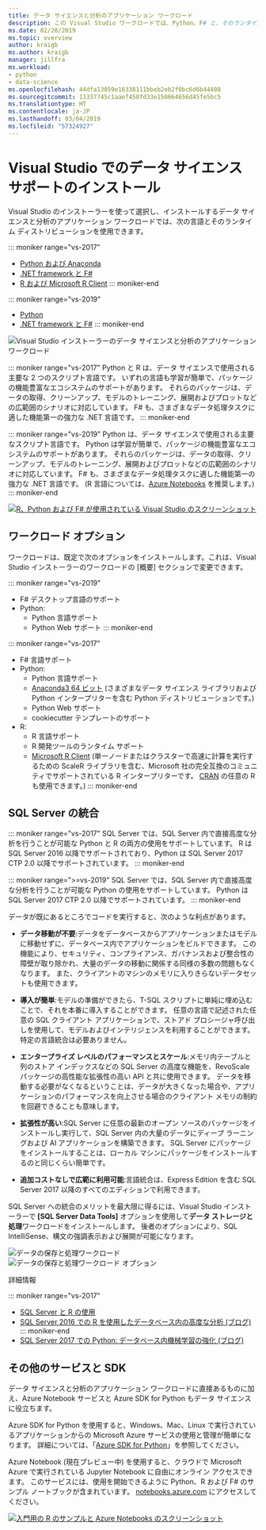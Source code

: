 ```yaml
---
title: データ サイエンスと分析のアプリケーション ワークロード
description: この Visual Studio ワークロードでは、Python、F# と、そのランタイム ディストリビューション (Anaconda など) を使うことができます。 (R は Visual Studio 2017 にのみ含まれています。)
ms.date: 02/28/2019
ms.topic: overview
author: kraigb
ms.author: kraigb
manager: jillfra
ms.workload:
- python
- data-science
ms.openlocfilehash: 44dfa13059e16338111bbeb2eb2f0bc6d6b44408
ms.sourcegitcommit: 11337745c1aaef450fd33e150664656d45fe5bc5
ms.translationtype: HT
ms.contentlocale: ja-JP
ms.lasthandoff: 03/04/2019
ms.locfileid: "57324927"
---
```

# <a name="install-data-science-support-in-visual-studio"></a>Visual Studio でのデータ サイエンス サポートのインストール

Visual Studio のインストーラーを使って選択し、インストールするデータ サイエンスと分析のアプリケーション ワークロードでは、次の言語とそのランタイム ディストリビューションを使用できます。

::: moniker range="vs-2017"
- [Python および Anaconda](../python/overview-of-python-tools-for-visual-studio.md)
- [.NET framework と F#](/dotnet/fsharp/)
- [R および Microsoft R Client](../rtvs/index.md)
::: moniker-end

::: moniker range="vs-2019"
- [Python](../python/overview-of-python-tools-for-visual-studio.md)
- [.NET framework と F#](/dotnet/fsharp/)
::: moniker-end

![Visual Studio インストーラーのデータ サイエンスと分析のアプリケーション ワークロード](media/workload/data-science-workload.png)

::: moniker range="vs-2017"
Python と R は、データ サイエンスで使用される主要な 2 つのスクリプト言語です。 いずれの言語も学習が簡単で、パッケージの機能豊富なエコシステムのサポートがあります。 それらのパッケージは、データの取得、クリーンアップ、モデルのトレーニング、展開およびプロットなどの広範囲のシナリオに対応しています。 F# も、さまざまなデータ処理タスクに適した機能第一の強力な .NET 言語です。
::: moniker-end

::: moniker range="vs-2019"
Python は、データ サイエンスで使用される主要なスクリプト言語です。 Python は学習が簡単で、パッケージの機能豊富なエコシステムのサポートがあります。 それらのパッケージは、データの取得、クリーンアップ、モデルのトレーニング、展開およびプロットなどの広範囲のシナリオに対応しています。 F# も、さまざまなデータ処理タスクに適した機能第一の強力な .NET 言語です。 (R 言語については、[Azure Notebooks](https://notebooks.azure.com) を推奨します。)
::: moniker-end

<!--Note link on the image because this one is large -->
[![R、Python および F# が使用されている Visual Studio のスクリーンショット](media/workload/data-science-workload-screens.png)](media/workload/data-science-workload-screens.png#lightbox)

## <a name="workload-options"></a>ワークロード オプション

ワークロードは、既定で次のオプションをインストールします。これは、Visual Studio インストーラーのワークロードの [概要] セクションで変更できます。

::: moniker range="vs-2019"
- F# デスクトップ言語のサポート
- Python:
  - Python 言語サポート
  - Python Web サポート
::: moniker-end

::: moniker range="vs-2017"
- F# 言語サポート
- Python:
  - Python 言語サポート
  - [Anaconda3 64 ビット](https://www.continuum.io) (さまざまなデータ サイエンス ライブラリおよび Python インタープリターを含む Python ディストリビューションです。)
  - Python Web サポート
  - cookiecutter テンプレートのサポート
- R:
  - R 言語サポート
  - R 開発ツールのランタイム サポート
  - [Microsoft R Client](/machine-learning-server/r-client/what-is-microsoft-r-client) (単一ノードまたはクラスターで高速に計算を実行するための ScaleR ライブラリを含む、Microsoft 社の完全互換のコミュニティでサポートされている R インタープリターです。 [CRAN](https://cran.r-project.org/) の任意の R も使用できます。)
::: moniker-end

## <a name="sql-server-integration"></a>SQL Server の統合

::: moniker range="vs-2017"
SQL Server では、SQL Server 内で直接高度な分析を行うことが可能な Python と R の両方の使用をサポートしています。 R は SQL Server 2016 以降でサポートされており、Python は SQL Server 2017 CTP 2.0 以降でサポートされています。
::: moniker-end

::: moniker range=">=vs-2019"
SQL Server では、SQL Server 内で直接高度な分析を行うことが可能な Python の使用をサポートしています。 Python は SQL Server 2017 CTP 2.0 以降でサポートされています。
::: moniker-end

データが既にあるところでコードを実行すると、次のような利点があります。

- **データ移動が不要**:データをデータベースからアプリケーションまたはモデルに移動せずに、データベース内でアプリケーションをビルドできます。 この機能により、セキュリティ、コンプライアンス、ガバナンスおよび整合性の障壁が取り除かれ、大量のデータの移動に関係する同様の多数の問題もなくなります。 また、クライアントのマシンのメモリに入りきらないデータセットも使用できます。

- **導入が簡単**:モデルの準備ができたら、T-SQL スクリプトに単純に埋め込むことで、それを本番に導入することができます。 任意の言語で記述された任意の SQL クライアント アプリケーションで、ストアド プロシージャ呼び出しを使用して、モデルおよびインテリジェンスを利用することができます。 特定の言語統合は必要ありません。

- **エンタープライズ レベルのパフォーマンスとスケール**:メモリ内テーブルと列のストア インデックスなどの SQL Server の高度な機能を、RevoScale パッケージの高性能な拡張性の高い API と共に使用できます。 データを移動する必要がなくなるということは、データが大きくなった場合や、アプリケーションのパフォーマンスを向上させる場合のクライアント メモリの制約を回避できることも意味します。

- **拡張性が高い**:SQL Server に任意の最新のオープン ソースのパッケージをインストールし実行して、SQL Server 内の大量のデータにディープ ラーニングおよび AI アプリケーションを構築できます。 SQL Server にパッケージをインストールすることは、ローカル マシンにパッケージをインストールするのと同じくらい簡単です。

- **追加コストなしで広範に利用可能**:言語統合は、Express Edition を含む SQL Server 2017 以降のすべてのエディションで利用できます。

SQL Server への統合のメリットを最大限に得るには、Visual Studio インストーラーで **[SQL Server Data Tools]** オプションを使用して**データ ストレージと処理**ワークロードをインストールします。 後者のオプションにより、SQL IntelliSense、構文の強調表示および展開が可能になります。

![データの保存と処理ワークロード](media/workload/data-storage-workload.png) &nbsp;&nbsp;&nbsp;&nbsp; ![データの保存と処理ワークロード オプション](media/workload/data-storage-workload-options.png)

詳細情報

::: moniker range="vs-2017"
- [SQL Server と R の使用](../rtvs/integrating-sql-server-with-r.md)
- [SQL Server 2016 での R を使用したデータベース内の高度な分析 (ブログ)](https://blogs.technet.microsoft.com/dataplatforminsider/2016/03/29/in-database-advanced-analytics-with-r-in-sql-server-2016/)
::: moniker-end
- [SQL Server 2017 での Python: データベース内機械学習の強化 (ブログ)](https://blogs.technet.microsoft.com/dataplatforminsider/2017/04/19/python-in-sql-server-2017-enhanced-in-database-machine-learning/)

## <a name="additional-services-and-sdks"></a>その他のサービスと SDK

データ サイエンスと分析のアプリケーション ワークロードに直接あるものに加え、Azure Notebook サービスと Azure SDK for Python もデータ サイエンスに役立ちます。

Azure SDK for Python を使用すると、Windows、Mac、Linux で実行されているアプリケーションからの Microsoft Azure サービスの使用と管理が簡単になります。 詳細については、「[Azure SDK for Python](../python/azure-sdk-for-python.md)」を参照してください。

Azure Notebook (現在プレビュー中) を使用すると、クラウドで Microsoft Azure で実行されている Jupyter Notebook に自由にオンライン アクセスできます。 このサービスには、使用を開始できるように Python、R および F# のサンプル ノートブックが含まれています。 [notebooks.azure.com](https://notebooks.azure.com/) にアクセスしてください。

<!--Note link on the image because this one is large -->
[![入門用の R のサンプルと Azure Notebooks のスクリーンショット](media/workload/data-science-workload-notebooks.png)](media/workload/data-science-workload-notebooks.png#lightbox)

